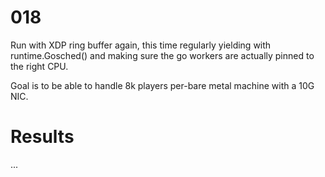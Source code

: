 # 018

Run with XDP ring buffer again, this time regularly yielding with runtime.Gosched() and making sure the go workers are actually pinned to the right CPU.

Goal is to be able to handle 8k players per-bare metal machine with a 10G NIC.

# Results

...
